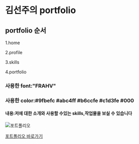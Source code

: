 # 김선주의 portfolio

## portfolio 순서
1.home

2.profile

3.skills

4.portfolio

### 사용한 font:"FRAHV"
### 사용한 color:#9fbefc #abc4ff #b6ccfe #c1d3fe #000

#### 내용:저에 대한 소개와 사용할 수있는 skills,작업물을 보실 수 있습니다

![포트폴리오](https://ssun221.github.io/imges/mark-img.jpg)


[포트폴리오 바로가기](https://ssun221.github.io/)


